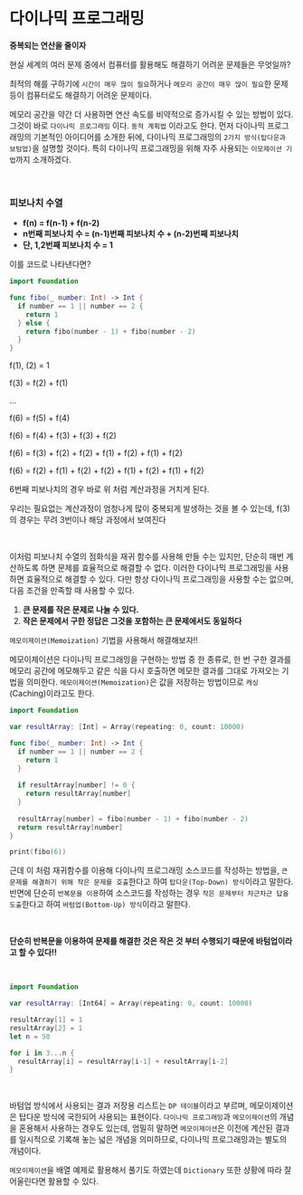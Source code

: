 
# 다이나믹 프로그래밍

**중복되는 연산을 줄이자**

현실 세계의 여러 문제 중에서 컴퓨터를 활용해도 해결하기 어려운 문제들은 무엇일까? 

최적의 해를 구하기에 `시간이 매우 많이 필요`하거나 `메모리 공간이 매우 많이 필요`한 문제 등이 컴퓨터로도 해결하기 어려운 문제이다. 

메모리 공간을 약간 더 사용하면 연산 속도를 비약적으로 증가시킬 수 있는 방법이 있다. 그것이 바로 `다이나믹 프로그래밍` 이다. `동적 계획법` 이라고도 한다. 먼저 다이나믹 프로그래밍의 기본적인 아이디어를 소개한 뒤에, 다이나믹 프로그래밍의 `2가지 방식(탑다운과 보텀업)`을 설명할 것이다. 특히 다이나믹 프로그래밍을 위해 자주 사용되는 `이모제이션 기법`까지 소개하겠다.



<br>



### 피보나치 수열

- **f(n) = f(n-1) + f(n-2)**
- **n번째 피보나치 수 = (n-1)번째 피보나치 수 + (n-2)번째 피보나치**
- **단, 1,2번째 피보나치 수 = 1**

이를 코드로 나타낸다면?

```swift
import Foundation

func fibo(_ number: Int) -> Int {
  if number == 1 || number == 2 {
    return 1
  } else {
    return fibo(number - 1) + fibo(number - 2)
  }
}
```

f(1), (2) = 1

f(3) = f(2) + f(1)

...

f(6) = f(5) + f(4)

f(6) = f(4) + f(3) + f(3) + f(2)

f(6) = f(3) + f(2) + f(2) + f(1) + f(2) + f(1) + f(2)

f(6) = f(2) + f(1)  + f(2) + f(2) + f(1) + f(2) + f(1) + f(2)

6번째 피보나치의 경우 바로 위 처럼 계산과정을 거치게 된다.

우리는 필요없는 계산과정이 엄청나게 많이 중복되게 발생하는 것을 볼 수 있는데, f(3)의 경우는 무려 3번이나 해당 과정에서 보여진다

<br>

이처럼 피보나치 수열의 점화식을 재귀 함수를 사용해 만들 수는 있지만, 단순히 매번 계산하도록 하면 문제를 효율적으로 해결할 수 없다. 이러한 다이나믹 프로그래밍을 사용하면 효율적으로 해결할 수 있다. 다만 항상 다이나믹 프로그래밍을 사용할 수는 없으며, 다음 조건을 만족할 때 사용할 수 있다.

1. **큰 문제를 작은 문제로 나눌 수 있다.**
2. **작은 문제에서 구한 정답은 그것을 포함하는 큰 문제에서도 동일하다**

`메모이제이션(Memoization)` 기법을 사용해서 해결해보자!!

메모이제이션은 다이나믹 프로그래밍을 구현하는 방법 중 한 종류로, 한 번 구한 결과를 메모리 공간에 메모해두고 같은 식을 다시 호출하면 메모한 결과를 그대로 가져오는 기법을 의미한다. `메모이제이션(Memoization)`은 값을 저장하는 방법이므로 `캐싱`(Caching)이라고도 한다.

```swift
import Foundation

var resultArray: [Int] = Array(repeating: 0, count: 10000)

func fibo(_ number: Int) -> Int {
  if number == 1 || number == 2 {
    return 1
  }
  
  if resultArray[number] != 0 {
    return resultArray[number]
  }
  
  resultArray[number] = fibo(number - 1) + fibo(number - 2)
  return resultArray[number]
}

print(fibo(6))
```

근데 이 처럼 재귀함수를 이용해 다이나믹 프로그래밍 소스코드를 작성하는 방법을, `큰 문제를 해결하기 위해 작은 문제를 호출`한다고 하여 `탑다운(Top-Down) 방식`이라고 말한다. 반면에 단순히 `반복문을 이용`하여 소스코드를 작성하는 경우 `작은 문제부터 차근차근 답을 도출`한다고 하여 `바텀업(Bottom-Up) 방식`이라고 말한다.

<br>

**단순히 반복문을 이용하여 문제를 해결한 것은 작은 것 부터 수행되기 때문에 바텀업이라고 할 수 있다!!**



<br>

```swift
import Foundation

var resultArray: [Int64] = Array(repeating: 0, count: 10000)

resultArray[1] = 1
resultArray[2] = 1
let n = 50

for i in 3...n {
  resultArray[i] = resultArray[i-1] + resultArray[i-2]
}
```

<br>

바텀업 방식에서 사용되는 결과 저장용 리스트는 `DP 테이블`이라고 부르며, 메모이제이션은 탑다운 방식에 국한되어 사용되는 표현이다. `다이나믹 프로그래밍`과 `메모이제이션`의 개념을 혼용해서 사용하는 경우도 있는데, 엄밀히 말하면 `메모이제이션`은 이전에 계산된 결과를 일시적으로 기록해 놓는 넓은 개념을 의미하므로, 다이나믹 프로그래밍과는 별도의 개념이다.

`메모이제이션`을 배열 예제로 활용해서 풀기도 하였는데 `Dictionary` 또한 상황에 따라 잘 어울린다면 활용할 수 있다.

